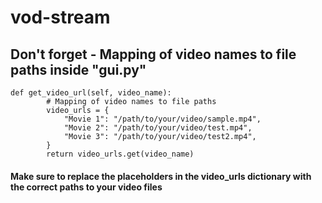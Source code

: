 # vod-stream


## Don't forget - Mapping of video names to file paths inside "gui.py"

```    
def get_video_url(self, video_name):
        # Mapping of video names to file paths
        video_urls = {
            "Movie 1": "/path/to/your/video/sample.mp4",
            "Movie 2": "/path/to/your/video/test.mp4",
            "Movie 3": "/path/to/your/video/test2.mp4",
        }
        return video_urls.get(video_name)
```

#### Make sure to replace the placeholders in the video_urls dictionary with the correct paths to your video files 